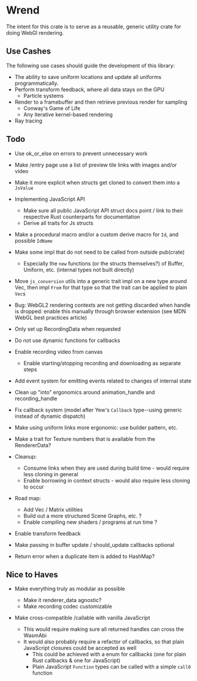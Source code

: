 # Wrend

The intent for this crate is to serve as a reusable, generic utility crate for doing WebGl rendering.

## Use Cashes

The following use cases should guide the development of this library:

- The ability to save uniform locations and update all uniforms programmatically.
- Perform transform feedback, where all data stays on the GPU
  - Particle systems
- Render to a framebuffer and then retrieve previous render for sampling
  - Conway's Game of Life
  - Any iterative kernel-based rendering
- Ray tracing

## Todo

- Use ok_or_else on errors to prevent unnecessary work

- Make /entry page use a list of preview tile links with images and/or video

- Make it more explicit when structs get cloned to convert them into a `JsValue`

- Implementing JavaScript API
  - Make sure all public JavaScript API struct docs point / link to their respective Rust counterparts for documentation
  - Derive all traits for Js structs

- Make a procedural macro and/or a custom derive macro for `Id`, and possible `IdName`

- Make some impl that do not need to be called from outside pub(crate)
  - Especially the `new` functions (or the structs themselves?) of Buffer, Uniform, etc. (internal types not built directly)

- Move `js_conversion` utils into a generic trait impl on a new type around Vec, then impl `From` for that type so that the trait can be applied to plain `Vec`s

- Bug: WebGL2 rendering contexts are not getting discarded when handle is dropped: enable this manually through browser extension (see MDN WebGL best practices article)

- Only set up RecordingData when requested

- Do not use dynamic functions for callbacks

- Enable recording video from canvas
  - Enable starting/stopping recording and downloading as separate steps

- Add event system for emitting events related to changes of internal state

- Clean up "into" ergonomics around animation_handle and recording_handle

- Fix callback system (model after Yew's `Callback` type--using generic instead of dynamic dispatch)

- Make using uniform links more ergonomic: use builder pattern, etc.

- Make a trait for Texture numbers that is available from the RendererData?

- Cleanup:
  - Consume links when they are used during build time - would require less cloning in general
  - Enable borrowing in context structs - would also require less cloning to occur

- Road map:
  - Add Vec / Matrix utilities
  - Build out a more structured Scene Graphs, etc. ?
  - Enable compiling new shaders / programs at run time ?

- Enable transform feedback

- Make passing in buffer update / should_update callbacks optional

- Return error when a duplicate item is added to HashMap?

## Nice to Haves

- Make everything truly as modular as possible
  - Make it renderer_data agnostic?
  - Make recording codec customizable

- Make cross-compatible /callable with vanilla JavaScript
  - This would require making sure all returned handles can cross the WasmAbi
  - It would also probably require a refactor of callbacks, so that plain JavaScript closures could be accepted as well
    - This could be achieved with a enum for callbacks (one for plain Rust callbacks & one for JavaScript)
    - Plain JavaScript `Function` types can be called with a simple `call0` function
